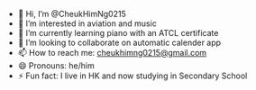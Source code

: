- 👋 Hi, I’m @CheukHimNg0215
- 👀 I’m interested in aviation and music
- 🌱 I’m currently learning piano with an ATCL certificate
- 💞️ I’m looking to collaborate on automatic calender app
- 📫 How to reach me: cheukhimng0215@gmail.com
- 😄 Pronouns: he/him
- ⚡ Fun fact: I live in HK and now studying in Secondary School

<!---
CheukHimNg0215/CheukHimNg0215 is a ✨ special ✨ repository because its `README.md` (this file) appears on your GitHub profile.
You can click the Preview link to take a look at your changes.
--->
